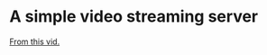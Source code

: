 # A simple video streaming server

[From this vid.](https://youtu.be/ZjBLbXUuyWg?si=y62bCShdEdqoKWPz)
